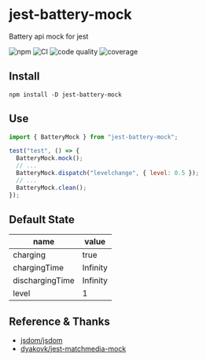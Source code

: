 # jest-battery-mock

Battery api mock for jest

![npm](https://img.shields.io/npm/v/jest-battery-mock?logo=npm&style=for-the-badge)
![CI](https://img.shields.io/github/workflow/status/nodoccat/jest-battery-mock/CI?label=CI&logo=github&style=for-the-badge)
![code quality](https://img.shields.io/codacy/grade/422d3cf176954f3a95c0ac06b4eada14?logo=codacy&style=for-the-badge)
![coverage](https://img.shields.io/codacy/coverage/422d3cf176954f3a95c0ac06b4eada14?logo=codacy&style=for-the-badge)

## Install

```shell
npm install -D jest-battery-mock
```

## Use

```js
import { BatteryMock } from "jest-battery-mock";

test("test", () => {
  BatteryMock.mock();
  // ...
  BatteryMock.dispatch("levelchange", { level: 0.5 });
  // ...
  BatteryMock.clean();
});
```

## Default State

| name            | value    |
| --------------- | -------- |
| charging        | true     |
| chargingTime    | Infinity |
| dischargingTime | Infinity |
| level           | 1        |

## Reference & Thanks

- [jsdom/jsdom](https://github.com/jsdom/jsdom)
- [dyakovk/jest-matchmedia-mock](https://github.com/dyakovk/jest-matchmedia-mock)
